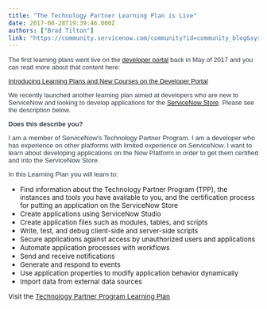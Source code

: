 ```yaml
---
title: "The Technology Partner Learning Plan is Live"
date: 2017-08-28T19:39:46.000Z
authors: ["Brad Tilton"]
link: "https://community.servicenow.com/community?id=community_blog&sys_id=ceade2a9dbd0dbc01dcaf3231f96199a"
---
```

<p style="margin-bottom: 10px; color: #343d47; font-family: 'Gotham SSm A', 'Gotham SSm B', Arial, Helvetica, sans-serif; font-size: 13px;">The first learning plans went live on the <a title="veloper.servicenow.com/" href="http://developer.servicenow.com/">developer portal</a> back in May of 2017 and you can read more about that content here:</p><p style="margin-bottom: 10px; color: #343d47; font-family: 'Gotham SSm A', 'Gotham SSm B', Arial, Helvetica, sans-serif; font-size: 13px;"><a title="Introducing Learning Plans and New Courses on the Developer Portal" __default_attr="6810" __jive_macro_name="blogpost" class="jive_macro jive_macro_blogpost" data-orig-content="Introducing Learning Plans and New Courses on the Developer Portal" data-renderedposition="39_8_421_15" href="/community?id=community_blog&sys_id=47fda62ddbd0dbc01dcaf3231f9619aa">Introducing Learning Plans and New Courses on the Developer Portal</a></p><p style="margin-bottom: 10px; color: #343d47; font-family: 'Gotham SSm A', 'Gotham SSm B', Arial, Helvetica, sans-serif; font-size: 13px;"></p><p style="margin-bottom: 10px; color: #343d47; font-family: 'Gotham SSm A', 'Gotham SSm B', Arial, Helvetica, sans-serif; font-size: 13px;">We recently launched another learning plan aimed at developers who are new to ServiceNow and looking to develop applications for the <a title="ore.servicenow.com/" href="http://store.servicenow.com/">ServiceNow Store</a>. Please see the description below.</p><p style="margin-bottom: 10px; color: #343d47; font-family: 'Gotham SSm A', 'Gotham SSm B', Arial, Helvetica, sans-serif; font-size: 13px;"></p><p style="margin-bottom: 10px; color: #343d47; font-family: 'Gotham SSm A', 'Gotham SSm B', Arial, Helvetica, sans-serif; font-size: 13px;"><span style="font-weight: bold;">Does this describe you?</span></p><p style="margin-bottom: 10px; color: #343d47; font-family: 'Gotham SSm A', 'Gotham SSm B', Arial, Helvetica, sans-serif; font-size: 13px;"><span style="font-size: 10pt;">I am a member of ServiceNow's Technology Partner Program. I am a developer who has experience on other platforms with limited experience on ServiceNow. I want to learn about developing applications on the Now Platform in order to get them certified and into the ServiceNow Store.</span></p><p style="margin-bottom: 10px; color: #343d47; font-family: 'Gotham SSm A', 'Gotham SSm B', Arial, Helvetica, sans-serif; font-size: 13px;"><span style="font-size: 10pt;">In this Learning Plan you will learn to: </span></p><ul><li><span style="font-size: 10pt;">Find information about the Technology Partner Program (TPP), the instances and tools you have available to you, and the certification process for putting an application on the ServiceNow Store</span></li><li><span style="font-size: 10pt;">Create applications using ServiceNow Studio</span></li><li><span style="font-size: 10pt;">Create application files such as modules, tables, and scripts</span></li><li><span style="font-size: 10pt;">Write, test, and debug client-side and server-side scripts</span></li><li><span style="font-size: 10pt;">Secure applications against access by unauthorized users and applications</span></li><li><span style="font-size: 10pt;">Automate application processes with workflows</span></li><li><span style="font-size: 10pt;">Send and receive notifications</span></li><li><span style="font-size: 10pt;">Generate and respond to events</span></li><li><span style="font-size: 10pt;">Use application properties to modify application behavior dynamically</span></li><li><span style="font-size: 10pt;">Import data from external data sources</span></li></ul><p></p><p><span style="font-size: 10pt;">Visit the <a title="eveloper.servicenow.com/app.do#!/lp/technology_partner_program?v=jakarta" href="https://developer.servicenow.com/app.do#!/lp/technology_partner_program?v=jakarta">Technology Partner Program Learning Plan</a></span></p>